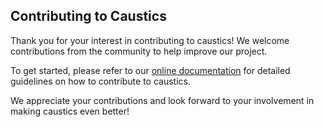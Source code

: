 ## Contributing to Caustics

Thank you for your interest in contributing to caustics! We welcome
contributions from the community to help improve our project.

To get started, please refer to our
[online documentation](https://caustics.readthedocs.io/en/latest/contributing.html)
for detailed guidelines on how to contribute to caustics.

We appreciate your contributions and look forward to your involvement in making
caustics even better!

